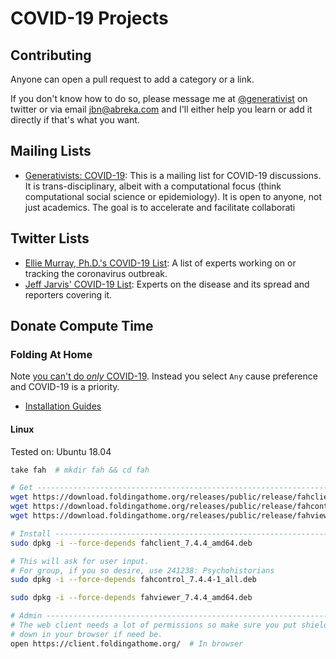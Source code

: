 # COVID-19 Projects

## Contributing

Anyone can open a pull request to add a category or a link.

If you don't know how to do so, please message me at
[@generativist](https://twitter.com/generativist) on twitter or
via email [jbn@abreka.com](mailto:jbn@abreka.com) and I'll either
help you learn or add it directly if that's what you want.

## Mailing Lists

- [Generativists: COVID-19](http://generativists.com/postorius/lists/covid-19.generativists.com/): This is a mailing list for COVID-19 discussions. It is trans-disciplinary, albeit with a computational focus (think computational social science or epidemiology). It is open to anyone, not just academics. The goal is to accelerate and facilitate collaborati

## Twitter Lists

- [Ellie Murray, Ph.D.'s COVID-19 List](https://twitter.com/i/lists/1220869298631200769): A list of experts working on or tracking the coronavirus outbreak.  
- [Jeff Jarvis' COVID-19 List](https://twitter.com/i/lists/1237834151694303234): Experts on the disease and its spread and reporters covering it.

## Donate Compute Time

### Folding At Home

Note [you can't do *only* COVID-19](https://foldingforum.org/viewtopic.php?f=24&t=32463).
Instead you select `Any` cause preference and COVID-19 is a priority.

- [Installation Guides](https://foldingathome.org/support/faq/installation-guides/)

#### Linux

Tested on: Ubuntu 18.04

```bash
take fah  # mkdir fah && cd fah

# Get -------------------------------------------------------------------------
wget https://download.foldingathome.org/releases/public/release/fahclient/debian-testing-64bit/v7.4/fahclient_7.4.4_amd64.deb
wget https://download.foldingathome.org/releases/public/release/fahcontrol/debian-testing-64bit/v7.4/fahcontrol_7.4.4-1_all.deb
wget https://download.foldingathome.org/releases/public/release/fahviewer/debian-testing-64bit/v7.4/fahviewer_7.4.4_amd64.deb

# Install ---------------------------------------------------------------------
sudo dpkg -i --force-depends fahclient_7.4.4_amd64.deb

# This will ask for user input.
# For group, if you so desire, use 241238: Psychohistorians
sudo dpkg -i --force-depends fahcontrol_7.4.4-1_all.deb

sudo dpkg -i --force-depends fahviewer_7.4.4_amd64.deb

# Admin ----------------------------------------------------------------------
# The web client needs a lot of permissions so make sure you put shields
# down in your browser if need be.
open https://client.foldingathome.org/  # In browser
```
